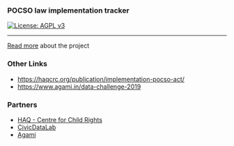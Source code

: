 ### POCSO law implementation tracker

[![License: AGPL v3](https://img.shields.io/badge/License-AGPL%20v3-blue.svg)](https://www.gnu.org/licenses/agpl-3.0)

---

[Read more](https://www.notion.so/Child-Rights-Law-Implementation-Tracker-5ea2d8e7d33c4e2a9b69727a556523d3) about the project

### Other Links

- https://haqcrc.org/publication/implementation-pocso-act/
- https://www.agami.in/data-challenge-2019

### Partners

* [HAQ - Centre for Child Rights](https://haqcrc.org/)
* [CivicDataLab](https://civicdatalab.in/)
* [Agami](https://agami.in/)
